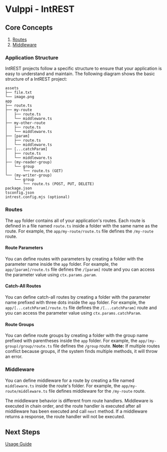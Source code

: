 # Vulppi - IntREST

## Core Concepts

1. [Routes](#routes)
2. [Middleware](#middleware)

### Application Structure

IntREST projects follow a specific structure to ensure that your application is easy to understand and maintain. The following diagram shows the basic structure of a IntREST project:

```
assets
├── file.txt
└── image.png
app
├── route.ts
├── my-route
│   ├── route.ts
│   └── middleware.ts
├── my-other-route
│   ├── route.ts
│   └── middleware.ts
├── [param]
│   ├── route.ts
│   └── middleware.ts
├── [...catchParam]
│   ├── route.ts
│   └── middleware.ts
├── (my-reader-group)
│   └── group
│       └── route.ts (GET)
└── (my-writer-group)
    └── group
        └── route.ts (POST, PUT, DELETE)
package.json
tsconfig.json
intrest.config.mjs (optional)

```

### Routes

The `app` folder contains all of your application's routes. Each route is defined in a file named `route.ts` inside a folder with the same name as the route. For example, the `app/my-route/route.ts` file defines the `/my-route` route.

#### Route Parameters

You can define routes with parameters by creating a folder with the parameter name inside the `app` folder. For example, the `app/[param]/route.ts` file defines the `/[param]` route and you can access the parameter value using `ctx.params.param`.

#### Catch-All Routes

You can define catch-all routes by creating a folder with the parameter name prefixed with three dots inside the `app` folder. For example, the `app/[...catchParam]/route.ts` file defines the `/[...catchParam]` route and you can access the parameter value using `ctx.params.catchParam`.

#### Route Groups

You can define route groups by creating a folder with the group name prefixed with parentheses inside the `app` folder. For example, the `app/(my-group)/group/route.ts` file defines the `/group` route. **Note:** If multiple routes conflict because groups, if the system finds multiple methods, it will throw an error.

### Middleware

You can define middleware for a route by creating a file named `middleware.ts` inside the route's folder. For example, the `app/my-route/middleware.ts` file defines middleware for the `/my-route` route.

The middleware behavior is different from route handlers. Middleware is executed in chain order, and the route handler is executed after all middleware has been executed and call `next` method. If a middleware returns a response, the route handler will not be executed.

## Next Steps

[Usage Guide](./USAGE_GUIDE.md)
